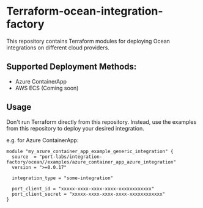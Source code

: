 # Terraform-ocean-integration-factory

This repository contains Terraform modules for deploying Ocean integrations on different cloud providers.


## Supported Deployment Methods:

- Azure ContainerApp
- AWS ECS (Coming soon)

## Usage

Don't run Terraform directly from this repository. Instead, use the examples from this repository to deploy your desired integration.

e.g. for Azure ContainerApp:

```hcl
module "my_azure_container_app_example_generic_integration" {
  source  = "port-labs/integration-factory/ocean//examples/azure_container_app_azure_integration"
  version = ">=0.0.17"
  
  integration_type = "some-integration"
  
  port_client_id = "xxxxx-xxxx-xxxx-xxxx-xxxxxxxxxxxx"
  port_client_secret = "xxxxx-xxxx-xxxx-xxxx-xxxxxxxxxxxx"
}
```